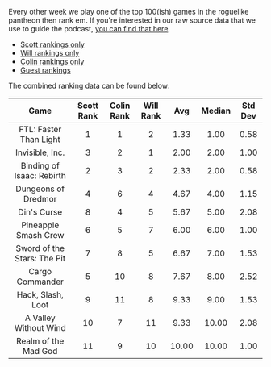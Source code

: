 Every other week we play one of the top 100(ish) games in the roguelike pantheon then rank em. If you're interested in our raw source data that we use to guide the podcast, [you can find that here](https://docs.google.com/spreadsheets/d/1RzxBuEFFthKQf1n3AtJONe92vnCsHcyM6qyIaoFmwnw/edit?usp=sharing).

* [Scott rankings only](https://docs.google.com/spreadsheets/d/1wf34T9sseGKv_VtQMcjRq6WuFWj33uU9cbU4oUlZGt8/edit#gid=1410426659)
* [Will rankings only](https://docs.google.com/spreadsheets/d/1wf34T9sseGKv_VtQMcjRq6WuFWj33uU9cbU4oUlZGt8/edit#gid=73210139)
* [Colin rankings only](https://docs.google.com/spreadsheets/d/1wf34T9sseGKv_VtQMcjRq6WuFWj33uU9cbU4oUlZGt8/edit#gid=2046262583)
* [Guest rankings](https://docs.google.com/spreadsheets/d/1wf34T9sseGKv_VtQMcjRq6WuFWj33uU9cbU4oUlZGt8/edit#gid=847369508)

<!-- 
when finished:
* games that X liked more than Y
* games that X and Y agreed on perfectly
* top 'gems' = avg rank vs review rank
* top 'anti-gems' = avg rank vs review rank
-->

The combined ranking data can be found below:

| Game | Scott Rank | Colin Rank | Will Rank | Avg | Median | Std Dev |
|  :----: |  :----: |  :----: |  :----: |  :----: | :----: | :----: |
| FTL: Faster Than Light      | 1          | 1          | 2         | 1.33     | 1.00        | 0.58    |
| Invisible, Inc.             | 3          | 2          | 1         | 2.00     | 2.00        | 1.00    |
| Binding of Isaac: Rebirth   | 2          | 3          | 2         | 2.33     | 2.00        | 0.58    |
| Dungeons of Dredmor         | 4          | 6          | 4         | 4.67     | 4.00        | 1.15    |
| Din's Curse                 | 8          | 4          | 5         | 5.67     | 5.00        | 2.08    |
| Pineapple Smash Crew        | 6          | 5          | 7         | 6.00     | 6.00        | 1.00    |
| Sword of the Stars: The Pit | 7          | 8          | 5         | 6.67     | 7.00        | 1.53    |
| Cargo Commander             | 5          | 10         | 8         | 7.67     | 8.00        | 2.52    |
| Hack, Slash, Loot           | 9          | 11         | 8         | 9.33     | 9.00        | 1.53    |
| A Valley Without Wind       | 10         | 7          | 11        | 9.33     | 10.00       | 2.08    |
| Realm of the Mad God        | 11         | 9          | 10        | 10.00    | 10.00       | 1.00    |





<!-- special thanks to https://tabletomarkdown.com/convert-spreadsheet-to-markdown -->










